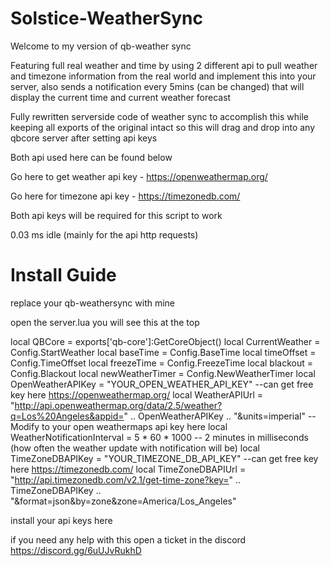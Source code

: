 # Solstice-WeatherSync

Welcome to my version of qb-weather sync

Featuring full real weather and time by using 2 different api to pull weather and timezone information from the real world and implement this into your server, also sends a notification every 5mins (can be changed) that will display the current time and current weather forecast

Fully rewritten serverside code of weather sync to accomplish this while keeping all exports of the original intact so this will drag and drop into any qbcore server after setting api keys

Both api used here can be found below 

Go here to get weather api key - https://openweathermap.org/

Go here for timezone api key - https://timezonedb.com/

Both api keys will be required for this script to work

0.03 ms idle (mainly for the api http requests)

# Install Guide

replace your qb-weathersync with mine

open the server.lua you will see this at the top

local QBCore = exports['qb-core']:GetCoreObject()
local CurrentWeather = Config.StartWeather
local baseTime = Config.BaseTime
local timeOffset = Config.TimeOffset
local freezeTime = Config.FreezeTime
local blackout = Config.Blackout
local newWeatherTimer = Config.NewWeatherTimer
local OpenWeatherAPIKey = "YOUR_OPEN_WEATHER_API_KEY" --can get free key here https://openweathermap.org/
local WeatherAPIUrl = "http://api.openweathermap.org/data/2.5/weather?q=Los%20Angeles&appid=" .. OpenWeatherAPIKey .. "&units=imperial" --Modify to your open weathermaps api key here 
local WeatherNotificationInterval = 5 * 60 * 1000 -- 2 minutes in milliseconds (how often the weather update with notification will be)
local TimeZoneDBAPIKey = "YOUR_TIMEZONE_DB_API_KEY" --can get free key here https://timezonedb.com/
local TimeZoneDBAPIUrl = "http://api.timezonedb.com/v2.1/get-time-zone?key=" .. TimeZoneDBAPIKey .. "&format=json&by=zone&zone=America/Los_Angeles"

install your api keys here

if you need any help with this open a ticket in the discord https://discord.gg/6uUJvRukhD
